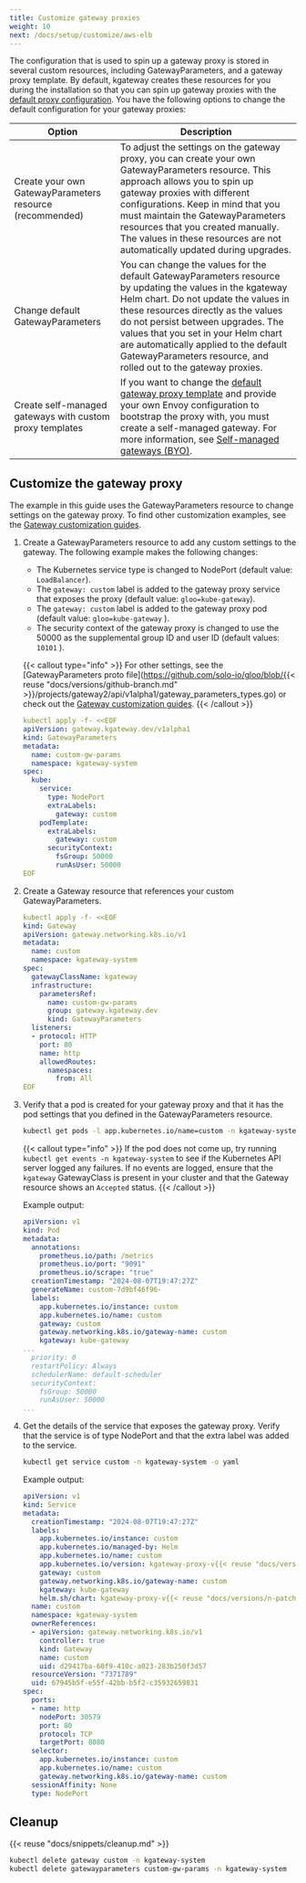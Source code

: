 ```yaml
---
title: Customize gateway proxies
weight: 10
next: /docs/setup/customize/aws-elb
---
```


The configuration that is used to spin up a gateway proxy is stored in several custom resources, including GatewayParameters, and a gateway proxy template. By default, kgateway creates these resources for you during the installation so that you can spin up gateway proxies with the [default proxy configuration](/docs/setup/default/). You have the following options to change the default configuration for your gateway proxies: 

| Option | Description | 
| -- | -- | 
| Create your own GatewayParameters resource (recommended) | To adjust the settings on the gateway proxy, you can create your own GatewayParameters resource. This approach allows you to spin up gateway proxies with different configurations. Keep in mind that you must maintain the GatewayParameters resources that you created manually. The values in these resources are not automatically updated during upgrades.  | 
| Change default GatewayParameters | You can change the values for the default GatewayParameters resource by updating the values in the kgateway Helm chart. Do not update the values in these resources directly as the values do not persist between upgrades. The values that you set in your Helm chart are automatically applied to the default GatewayParameters resource, and rolled out to the gateway proxies.  |
| Create self-managed gateways with custom proxy templates | If you want to change the [default gateway proxy template](/docs/setup/default/#gateway-proxy-template) and provide your own Envoy configuration to bootstrap the proxy with, you must create a self-managed gateway. For more information, see [Self-managed gateways (BYO)](/docs/setup/customize/selfmanaged). | 

## Customize the gateway proxy 

The example in this guide uses the GatewayParameters resource to change settings on the gateway proxy. To find other customization examples, see the [Gateway customization guides](/docs/setup/customize/).

1. Create a GatewayParameters resource to add any custom settings to the gateway. The following example makes the following changes: 
   
   * The Kubernetes service type is changed to NodePort (default value: `LoadBalancer`). 
   * The `gateway: custom` label is added to the gateway proxy service that exposes the proxy (default value: `gloo=kube-gateway`). 
   * The `gateway: custom` label is added to the gateway proxy pod (default value: `gloo=kube-gateway` ). 
   * The security context of the gateway proxy is changed to use the 50000 as the supplemental group ID and user ID (default values: `10101` ). 
   
   {{< callout type="info" >}}
   For other settings, see the [GatewayParameters proto file](https://github.com/solo-io/gloo/blob/{{< reuse "docs/versions/github-branch.md" >}}/projects/gateway2/api/v1alpha1/gateway_parameters_types.go) or check out the [Gateway customization guides](../).
   {{< /callout >}}
   
   ```yaml
   kubectl apply -f- <<EOF
   apiVersion: gateway.kgateway.dev/v1alpha1
   kind: GatewayParameters
   metadata:
     name: custom-gw-params
     namespace: kgateway-system
   spec:
     kube: 
       service:
         type: NodePort
         extraLabels: 
           gateway: custom
       podTemplate: 
         extraLabels:
           gateway: custom
         securityContext: 
           fsGroup: 50000
           runAsUser: 50000
   EOF
   ```

2. Create a Gateway resource that references your custom GatewayParameters. 
   
   ```yaml
   kubectl apply -f- <<EOF
   kind: Gateway
   apiVersion: gateway.networking.k8s.io/v1
   metadata:
     name: custom
     namespace: kgateway-system
   spec:
     gatewayClassName: kgateway
     infrastructure:
       parametersRef:
         name: custom-gw-params
         group: gateway.kgateway.dev
         kind: GatewayParameters       
     listeners:
     - protocol: HTTP
       port: 80
       name: http
       allowedRoutes:
         namespaces:
           from: All
   EOF
   ```

3. Verify that a pod is created for your gateway proxy and that it has the pod settings that you defined in the GatewayParameters resource. 
   
   ```sh
   kubectl get pods -l app.kubernetes.io/name=custom -n kgateway-system -o yaml
   ```
   
   {{< callout type="info" >}}
   If the pod does not come up, try running `kubectl get events -n kgateway-system` to see if the Kubernetes API server logged any failures. If no events are logged, ensure that the `kgateway` GatewayClass is present in your cluster and that the Gateway resource shows an `Accepted` status. 
   {{< /callout >}}
   
   Example output:
   
   ```yaml {linenos=table,hl_lines=[13,20,21,22],linenostart=1,filename="gateway-pod.yaml"}
   apiVersion: v1
   kind: Pod
   metadata:
     annotations:
       prometheus.io/path: /metrics
       prometheus.io/port: "9091"
       prometheus.io/scrape: "true"
     creationTimestamp: "2024-08-07T19:47:27Z"
     generateName: custom-7d9bf46f96-
     labels:
       app.kubernetes.io/instance: custom
       app.kubernetes.io/name: custom
       gateway: custom
       gateway.networking.k8s.io/gateway-name: custom
       kgateway: kube-gateway
   ...
     priority: 0
     restartPolicy: Always
     schedulerName: default-scheduler
     securityContext:
       fsGroup: 50000
       runAsUser: 50000
   ...
   ```

4. Get the details of the service that exposes the gateway proxy. Verify that the service is of type NodePort and that the extra label was added to the service. 
   
   ```sh
   kubectl get service custom -n kgateway-system -o yaml
   ```
   
   Example output: 
   
   ```yaml {linenos=table,hl_lines=[10,36],linenostart=1,filename="gateway-service.yaml"}
   apiVersion: v1
   kind: Service
   metadata:
     creationTimestamp: "2024-08-07T19:47:27Z"
     labels:
       app.kubernetes.io/instance: custom
       app.kubernetes.io/managed-by: Helm
       app.kubernetes.io/name: custom
       app.kubernetes.io/version: kgateway-proxy-v{{< reuse "docs/versions/n-patch.md" >}}
       gateway: custom
       gateway.networking.k8s.io/gateway-name: custom
       kgateway: kube-gateway
       helm.sh/chart: kgateway-proxy-v{{< reuse "docs/versions/n-patch.md" >}}
     name: custom
     namespace: kgateway-system
     ownerReferences:
     - apiVersion: gateway.networking.k8s.io/v1
       controller: true
       kind: Gateway
       name: custom
       uid: d29417ba-60f9-410c-a023-283b250f3d57
     resourceVersion: "7371789"
     uid: 67945b5f-e55f-42bb-b5f2-c35932659831
   spec:
     ports:
     - name: http
       nodePort: 30579
       port: 80
       protocol: TCP
       targetPort: 8080
     selector:
       app.kubernetes.io/instance: custom
       app.kubernetes.io/name: custom
       gateway.networking.k8s.io/gateway-name: custom
     sessionAffinity: None
     type: NodePort
   ```
   

## Cleanup

{{< reuse "docs/snippets/cleanup.md" >}}

```sh
kubectl delete gateway custom -n kgateway-system
kubectl delete gatewayparameters custom-gw-params -n kgateway-system
```
   
   